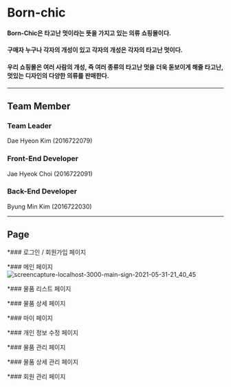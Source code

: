 # Born-chic
#### Born-Chic은 타고난 멋이라는 뜻을 가지고 있는 의류 쇼핑몰이다.
#### 구매자 누구나 각자의 개성이 있고 각자의 개성은 각자의 타고난 멋이다.
#### 우리 쇼핑몰은 여러 사람의 개성, 즉 여러 종류의 타고난 멋을 더욱 돋보이게 해줄 타고난, 멋있는 디자인의 다양한 의류를 판매한다.

***
## Team Member

### Team Leader
Dae Hyeon Kim (2016722079)

### Front-End Developer
Jae Hyeok Choi (2016722091)

### Back-End Developer
Byung Min Kim (2016722030)

***
## Page

*### 로그인 / 회원가입 페이지

*### 메인 페이지
![screencapture-localhost-3000-main-sign-2021-05-31-21_40_45](https://user-images.githubusercontent.com/74770095/120194766-fea3f280-c258-11eb-8fd5-bf4a32fd26a8.png)

*### 물품 리스트 페이지

*### 물품 상세 페이지

*### 마이 페이지

*### 개인 정보 수정 페이지

*### 물품 관리 페이지

*### 물품 상세 관리 페이지

*### 회원 관리 페이지

